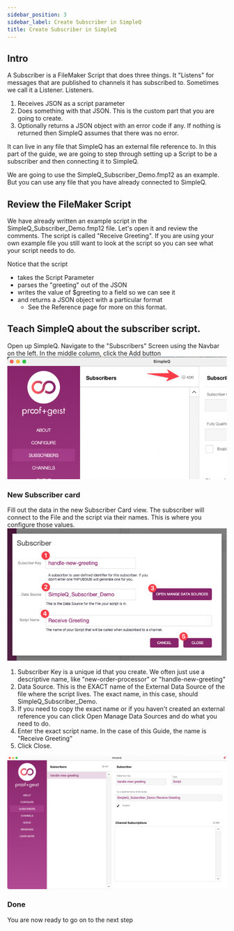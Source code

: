 ```yaml
---
sidebar_position: 3
sidebar_label: Create Subscriber in SimpleQ
title: Create Subscriber in SimpleQ
---
```


## Intro

A Subscriber is a FileMaker Script that does three things. It "Listens" for messages that are published to channels it has subscribed to. Sometimes we call it a Listener. Listeners.

1.  Receives JSON as a script parameter
2.  Does something with that JSON. This is the custom part that you are going to create.
3.  Optionally returns a JSON object with an error code if any. If nothing is returned then SimpleQ assumes that there was no error.

It can live in any file that SimpleQ has an external file reference to. In this part of the guide, we are going to step through setting up a Script to be a subscriber and then connecting it to SimpleQ.

We are going to use the SimpleQ_Subscriber_Demo.fmp12 as an example. But you can use any file that you have already connected to SimpleQ.

## Review the FileMaker Script

We have already written an example script in the SimpleQ_Subscriber_Demo.fmp12 file. Let's open it and review the comments. The script is called "Receive Greeting". If you are using your own example file you still want to look at the script so you can see what your script needs to do.

Notice that the script

- takes the Script Parameter
- parses the "greeting" out of the JSON
- writes the value of $greeting to a field so we can see it
- and returns a JSON object with a particular format
  - See the Reference page for more on this format.

## Teach SimpleQ about the subscriber script.

Open up SimpleQ. Navigate to the "Subscribers" Screen using the Navbar on the left. In the middle column, click the Add button![](images/CleanShot%202022-05-26%20at%2008.45.30.png)

### New Subscriber card

Fill out the data in the new Subscriber Card view. The subscriber will connect to the File and the script via their names. This is where you configure those values.![](images/CleanShot%202022-05-26%20at%2010.05.32.png)

1.  Subscriber Key is a unique id that you create. We often just use a descriptive name, like "new-order-processor" or "handle-new-greeting"
2.  Data Source. This is the EXACT name of the External Data Source of the file where the script lives. The exact name, in this case, should SimpleQ_Subscriber_Demo.
3.  If you need to copy the exact name or if you haven't created an external reference you can click Open Manage Data Sources and do what you need to do.
4.  Enter the exact script name. In the case of this Guide, the name is "Receive Greeting"
5.  Click Close.

![](images/CleanShot%202022-05-26%20at%2010.06.47.png)

### Done

You are now ready to go on to the next step
